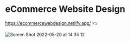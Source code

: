 # eCommerce Website Design
https://ecommercewebdesign.netlify.app/  👈

![Screen Shot 2022-05-20 at 14 35 12](https://user-images.githubusercontent.com/93578479/169493689-435f24b7-f914-4887-b68c-88b9b6da877c.png)
